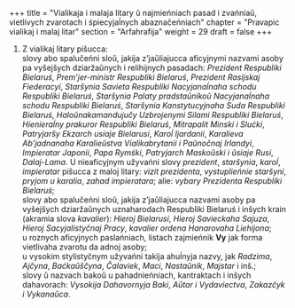 +++
title = "Vialikaja i malaja litary ŭ najmieńniach pasad i zvańniaŭ, vietlivych zvarotach i śpiecyjaĺnych abaznačeńniach"
chapter = "Pravapic vialikaj i malaj litar"
section = "Arfahrafija"
weight = 29
draft = false
+++

1. Z vialikaj litary pišucca:
<br>slovy abo spalučeńni sloŭ, jakija z’jaŭliajucca aficyjnymi nazvami asoby pa vyšejšych dziaržaŭnych i relihijnych pasadach: _Prezident Respubliki Bielaruś_, _Prem’jer-ministr Respubliki Bielaruś_, _Prezident Rasijskaj Fiederacyi_, _Staršynia Savieta Respubliki Nacyjanaĺnaha schodu Respubliki Bielaruś_, _Staršynia Palaty pradstaŭnikoŭ Nacyjanaĺnaha schodu Respubliki Bielaruś_, _Staršynia Kanstytucyjnaha Suda Respubliki Bielaruś_, _Haloŭnakamandujučy Uzbrojenymi Silami Respubliki Bielaruś_, _Hienieraĺny prakuror Respubliki Bielaruś_, _Mitrapalit Minski i Slućki_, _Patryjaršy Ekzarch usiaje Bielarusi_, _Karoĺ Ijardanii_, _Karalieva Ab’jadnanaha Karalieŭstva Vialikabrytanii i Paŭnočnaj Irlandyi_, _Impieratar Japonii_, _Papa Rymśki_, _Patryjarch Maskoŭski i ŭsiaje Rusi_, _Dalaj-Lama_. U nieaficyjnym užyvańni slovy _prezident_, _staršynia_, _karoĺ_, _impieratar_ pišucca z maloj litary: _vizit prezidenta_, _vystuplieńnie staršyni_, _pryjom u karalia_, _zahad impieratara_; alie: _vybary Prezidenta Respubliki Bielaruś_;
<br>slovy abo spalučeńni sloŭ, jakija z’jaŭliajucca nazvami asoby pa vyšejšych dziaržaŭnych uznaharodach Respubliki Bielaruś i inšych krain (akramia slova _kavalier_): _Hieroj Bielarusi_, _Hieroj Savieckaha Sajuza_, _Hieroj Sacyjalistyčnaj Pracy_, _kavalier ordena Hanarovaha Liehijona_;
<br>u roznych aficyjnych paslańniach, listach zajmieńnik __Vy__ jak forma vietlivaha zvarotu da adnoj asoby;
<br>u vysokim stylistyčnym užyvańni takija ahuĺnyja nazvy, jak _Radzima_, _Ajčyna_, _Baćkaŭščyna_, _Čalaviek_, _Maci_, _Nastaŭnik_, _Majstar_ i inš.;
<br>slovy ŭ nazvach bakoŭ u pahadnieńniach, kantraktach i inšych dahavorach: _Vysokija Dahavornyja Baki_, _Aŭtar i Vydaviectva_, _Zakazčyk i Vykanaŭca_.